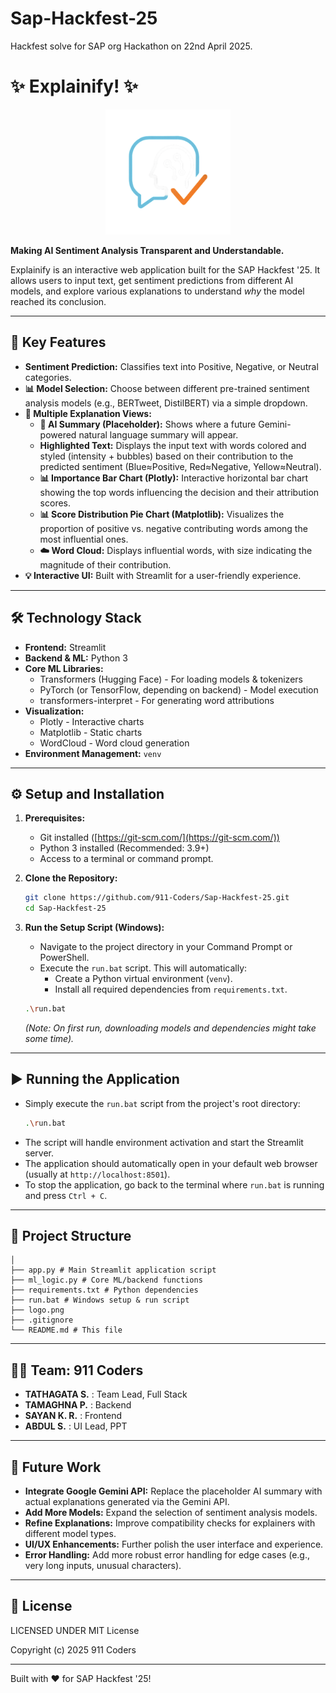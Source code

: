 # Sap-Hackfest-25
Hackfest solve for SAP org Hackathon on 22nd April 2025.

# ✨ Explainify! ✨

<p align="center">
  <img src="logo.png" alt="Explainify Logo" width="200"/>
</p>

**Making AI Sentiment Analysis Transparent and Understandable.**

Explainify is an interactive web application built for the SAP Hackfest '25. It allows users to input text, get sentiment predictions from different AI models, and explore various explanations to understand *why* the model reached its conclusion.

---

## 🚀 Key Features

*   **Sentiment Prediction:** Classifies text into Positive, Negative, or Neutral categories.
*   **📊 Model Selection:** Choose between different pre-trained sentiment analysis models (e.g., BERTweet, DistilBERT) via a simple dropdown.
*   **💬 Multiple Explanation Views:**
    *   **📝 AI Summary (Placeholder):** Shows where a future Gemini-powered natural language summary will appear.
    *   **Highlighted Text:** Displays the input text with words colored and styled (intensity + bubbles) based on their contribution to the predicted sentiment (Blue≈Positive, Red≈Negative, Yellow≈Neutral).
    *   **📊 Importance Bar Chart (Plotly):** Interactive horizontal bar chart showing the top words influencing the decision and their attribution scores.
    *   **📊 Score Distribution Pie Chart (Matplotlib):** Visualizes the proportion of positive vs. negative contributing words among the most influential ones.
    *   **☁️ Word Cloud:** Displays influential words, with size indicating the magnitude of their contribution.
*   **💡 Interactive UI:** Built with Streamlit for a user-friendly experience.

---

## 🛠️ Technology Stack

*   **Frontend:** Streamlit
*   **Backend & ML:** Python 3
*   **Core ML Libraries:**
    *   Transformers (Hugging Face) - For loading models & tokenizers
    *   PyTorch (or TensorFlow, depending on backend) - Model execution
    *   transformers-interpret - For generating word attributions
*   **Visualization:**
    *   Plotly - Interactive charts
    *   Matplotlib - Static charts
    *   WordCloud - Word cloud generation
*   **Environment Management:** `venv`

---

## ⚙️ Setup and Installation

1.  **Prerequisites:**
    *   Git installed ([https://git-scm.com/](https://git-scm.com/))
    *   Python 3 installed (Recommended: 3.9+)
    *   Access to a terminal or command prompt.

2.  **Clone the Repository:**
    ```bash
    git clone https://github.com/911-Coders/Sap-Hackfest-25.git
    cd Sap-Hackfest-25
    ```

3.  **Run the Setup Script (Windows):**
    *   Navigate to the project directory in your Command Prompt or PowerShell.
    *   Execute the `run.bat` script. This will automatically:
        *   Create a Python virtual environment (`venv`).
        *   Install all required dependencies from `requirements.txt`.
    ```bash
    .\run.bat
    ```
    *(Note: On first run, downloading models and dependencies might take some time).*

---

## ▶️ Running the Application

*   Simply execute the `run.bat` script from the project's root directory:
    ```bash
    .\run.bat
    ```
*   The script will handle environment activation and start the Streamlit server.
*   The application should automatically open in your default web browser (usually at `http://localhost:8501`).
*   To stop the application, go back to the terminal where `run.bat` is running and press `Ctrl + C`.

---

## 📁 Project Structure
```Sap-Hackfest-25/
│
├── app.py # Main Streamlit application script
├── ml_logic.py # Core ML/backend functions
├── requirements.txt # Python dependencies
├── run.bat # Windows setup & run script
├── logo.png 
├── .gitignore
└── README.md # This file
```
---

## 🧑‍💻 Team: 911 Coders

*   **TATHAGATA S.** : Team Lead, Full Stack
*   **TAMAGHNA P.** : Backend
*   **SAYAN K. R.** : Frontend
*   **ABDUL S.** : UI Lead, PPT

---

## 🔮 Future Work

*   **Integrate Google Gemini API:** Replace the placeholder AI summary with actual explanations generated via the Gemini API.
*   **Add More Models:** Expand the selection of sentiment analysis models.
*   **Refine Explanations:** Improve compatibility checks for explainers with different model types.
*   **UI/UX Enhancements:** Further polish the user interface and experience.
*   **Error Handling:** Add more robust error handling for edge cases (e.g., very long inputs, unusual characters).

---

## 📄 License

LICENSED UNDER 
MIT License

Copyright (c) 2025 911 Coders

---

Built with ❤️ for SAP Hackfest '25!

